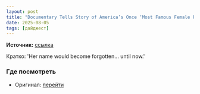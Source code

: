 ```yaml
---
layout: post
title: "Documentary Tells Story of America’s Once ‘Most Famous Female Photographer’"
date: 2025-08-05
tags: [дайджест]
---
```


**Источник:** [ссылка](https://petapixel.com/2025/08/05/documentary-tells-story-of-americas-once-most-famous-female-photographer/)

Кратко: 'Her name would become forgotten… until now.'

### Где посмотреть
- Оригинал: [перейти]({link})
